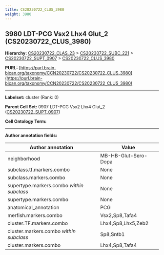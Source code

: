 ```yaml
---
title: CS20230722_CLUS_3980
weight: 3980
---
```

## 3980 LDT-PCG Vsx2 Lhx4 Glut_2 (CS20230722_CLUS_3980)
<b>Hierarchy: </b>
[CS20230722_CLAS_23](../CS20230722_CLAS_23) >
[CS20230722_SUBC_221](../CS20230722_SUBC_221) >
[CS20230722_SUPT_0907](../CS20230722_SUPT_0907) >
[CS20230722_CLUS_3980](../CS20230722_CLUS_3980)

**PURL:** [https://purl.brain-bican.org/taxonomy/CCN20230722/CS20230722_CLUS_3980](https://purl.brain-bican.org/taxonomy/CCN20230722/CS20230722_CLUS_3980)

---


**Labelset:** cluster (Rank: 0)

**Parent Cell Set:** 0907 LDT-PCG Vsx2 Lhx4 Glut_2 ([CS20230722_SUPT_0907](../CS20230722_SUPT_0907))



**Cell Ontology Term:** 

[MARKER GENES.]: #


---

[TRANSFERRED ANNOTATIONS.]: #


[AUTHOR ANNOTATION FIELDS.]: #


**Author annotation fields:**

| Author annotation | Value |
|-------------------|-------|
|neighborhood|MB-HB-Glut-Sero-Dopa|
|subclass.tf.markers.combo|None|
|subclass.markers.combo|None|
|supertype.markers.combo _within subclass_|None|
|supertype.markers.combo|None|
|anatomical_annotation|PCG|
|merfish.markers.combo|Vsx2,Sp8,Tafa4|
|cluster.TF.markers.combo|Lhx4,Sp8,Lhx5,Zeb2|
|cluster.markers.combo _within subclass_|Sp8,Sntb1|
|cluster.markers.combo|Lhx4,Sp8,Tafa4|
